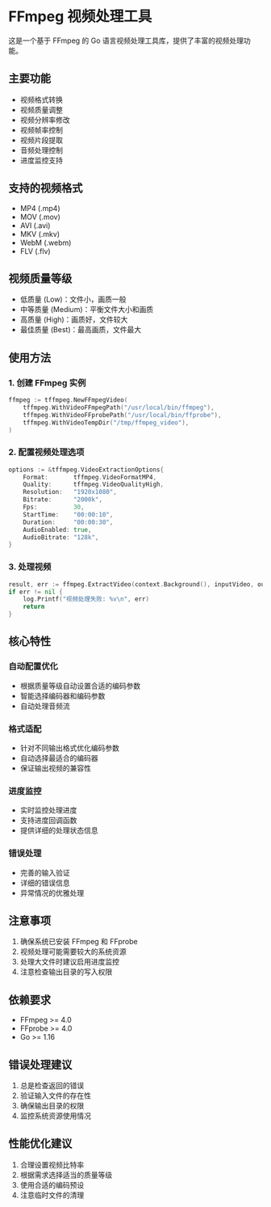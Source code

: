 # FFmpeg 视频处理工具

这是一个基于 FFmpeg 的 Go 语言视频处理工具库，提供了丰富的视频处理功能。

## 主要功能

- 视频格式转换
- 视频质量调整
- 视频分辨率修改
- 视频帧率控制
- 视频片段提取
- 音频处理控制
- 进度监控支持

## 支持的视频格式

- MP4 (.mp4)
- MOV (.mov)
- AVI (.avi)
- MKV (.mkv)
- WebM (.webm)
- FLV (.flv)

## 视频质量等级

- 低质量 (Low)：文件小，画质一般
- 中等质量 (Medium)：平衡文件大小和画质
- 高质量 (High)：画质好，文件较大
- 最佳质量 (Best)：最高画质，文件最大

## 使用方法

### 1. 创建 FFmpeg 实例

```go
ffmpeg := tffmpeg.NewFFmpegVideo(
    tffmpeg.WithVideoFFmpegPath("/usr/local/bin/ffmpeg"),
    tffmpeg.WithVideoFFprobePath("/usr/local/bin/ffprobe"),
    tffmpeg.WithVideoTempDir("/tmp/ffmpeg_video"),
)
```

### 2. 配置视频处理选项

```go
options := &tffmpeg.VideoExtractionOptions{
    Format:       tffmpeg.VideoFormatMP4,
    Quality:      tffmpeg.VideoQualityHigh,
    Resolution:   "1920x1080",
    Bitrate:      "2000k",
    Fps:          30,
    StartTime:    "00:00:10",
    Duration:     "00:00:30",
    AudioEnabled: true,
    AudioBitrate: "128k",
}
```

### 3. 处理视频

```go
result, err := ffmpeg.ExtractVideo(context.Background(), inputVideo, outputDir, options)
if err != nil {
    log.Printf("视频处理失败: %v\n", err)
    return
}
```

## 核心特性

### 自动配置优化

- 根据质量等级自动设置合适的编码参数
- 智能选择编码器和编码参数
- 自动处理音频流

### 格式适配

- 针对不同输出格式优化编码参数
- 自动选择最适合的编码器
- 保证输出视频的兼容性

### 进度监控

- 实时监控处理进度
- 支持进度回调函数
- 提供详细的处理状态信息

### 错误处理

- 完善的输入验证
- 详细的错误信息
- 异常情况的优雅处理

## 注意事项

1. 确保系统已安装 FFmpeg 和 FFprobe
2. 视频处理可能需要较大的系统资源
3. 处理大文件时建议启用进度监控
4. 注意检查输出目录的写入权限

## 依赖要求

- FFmpeg >= 4.0
- FFprobe >= 4.0
- Go >= 1.16

## 错误处理建议

1. 总是检查返回的错误
2. 验证输入文件的存在性
3. 确保输出目录的权限
4. 监控系统资源使用情况

## 性能优化建议

1. 合理设置视频比特率
2. 根据需求选择适当的质量等级
3. 使用合适的编码预设
4. 注意临时文件的清理
